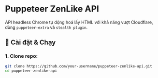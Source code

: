 # Puppeteer ZenLike API

API headless Chrome tự động hoá lấy HTML với khả năng vượt Cloudflare, dùng `puppeteer-extra` và `stealth plugin`.

## 🚀 Cài đặt & Chạy

### 1. Clone repo:
```bash
git clone https://github.com/your-username/puppeteer-zenlike-api.git
cd puppeteer-zenlike-api
